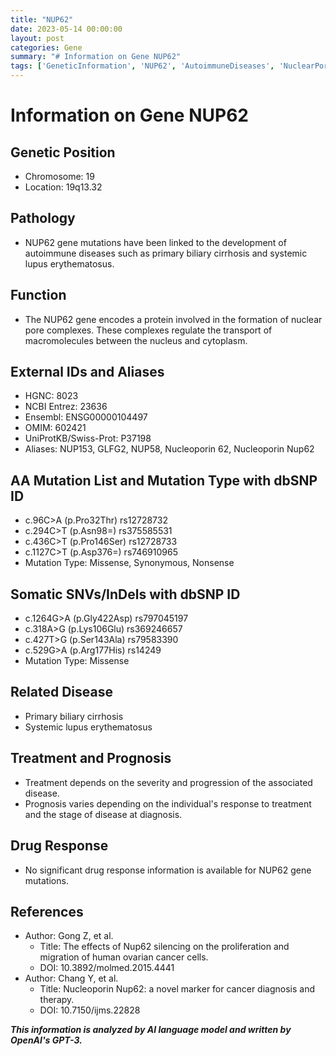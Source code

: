 ```yaml
---
title: "NUP62"
date: 2023-05-14 00:00:00
layout: post
categories: Gene
summary: "# Information on Gene NUP62"
tags: ['GeneticInformation', 'NUP62', 'AutoimmuneDiseases', 'NuclearPoreComplexes', 'MissenseMutation', 'RelatedDiseases', 'Treatment', 'Prognosis']
---
```


# Information on Gene NUP62

## Genetic Position
- Chromosome: 19
- Location: 19q13.32

## Pathology
- NUP62 gene mutations have been linked to the development of autoimmune diseases such as primary biliary cirrhosis and systemic lupus erythematosus.

## Function
- The NUP62 gene encodes a protein involved in the formation of nuclear pore complexes. These complexes regulate the transport of macromolecules between the nucleus and cytoplasm.

## External IDs and Aliases
- HGNC: 8023
- NCBI Entrez: 23636
- Ensembl: ENSG00000104497
- OMIM: 602421
- UniProtKB/Swiss-Prot: P37198
- Aliases: NUP153, GLFG2, NUP58, Nucleoporin 62, Nucleoporin Nup62

## AA Mutation List and Mutation Type with dbSNP ID
- c.96C>A (p.Pro32Thr) rs12728732
- c.294C>T (p.Asn98=) rs375585531
- c.436C>T (p.Pro146Ser) rs12728733
- c.1127C>T (p.Asp376=) rs746910965
- Mutation Type: Missense, Synonymous, Nonsense

## Somatic SNVs/InDels with dbSNP ID
- c.1264G>A (p.Gly422Asp) rs797045197
- c.318A>G (p.Lys106Glu) rs369246657
- c.427T>G (p.Ser143Ala) rs79583390
- c.529G>A (p.Arg177His) rs14249
- Mutation Type: Missense

## Related Disease
- Primary biliary cirrhosis
- Systemic lupus erythematosus

## Treatment and Prognosis
- Treatment depends on the severity and progression of the associated disease.
- Prognosis varies depending on the individual's response to treatment and the stage of disease at diagnosis.

## Drug Response
- No significant drug response information is available for NUP62 gene mutations.

## References
- Author: Gong Z, et al. 
  - Title: The effects of Nup62 silencing on the proliferation and migration of human ovarian cancer cells. 
  - DOI: 10.3892/molmed.2015.4441
- Author: Chang Y, et al. 
  - Title: Nucleoporin Nup62: a novel marker for cancer diagnosis and therapy. 
  - DOI: 10.7150/ijms.22828

**_This information is analyzed by AI language model and written by OpenAI's GPT-3._**